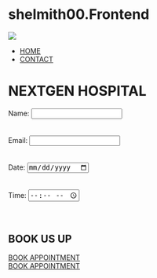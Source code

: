 # shelmith00.Frontend
<!DOCTYPE html>
<html>
<head>
  <title>Medical Appointment System</title>
  <link rel="stylesheet" href="style.css">
</head>
<body>
    <section class="header">
        <nav>
            <a href="index.html"><img src="logo.png"></a>
            <div class="nav-links" id="navLinks">
                <ul>
                    <li><a href="">HOME</a></li>
                    <li><a href="">CONTACT</a></li>
                </ul>
            </div>
        </nav>
    </section>
    <div class="text-box">
        <h1>NEXTGEN HOSPITAL</h1>
        <form id class="appointmentForm">
            <label for="name">Name:</label>
            <input type="text" id="name" required>
            <br>
            <br>
            <br>
            <label for="email">Email:</label>
            <input type="email" id="email" required>
            <br>
            <br>
            <br>
            <label for="date">Date:</label>
            <input type="date" id="date" required>
            <br>
            <br>
            <br>
            <label for="time">Time:</label>
            <input type="time" id="time" required>
            <br>
            <br>
            <br>
          </form>
        </div>
 <!------Call To Action------->
 <section class="cta">
    <h1>BOOK US UP</h1>
    <a href="" class="hero-btn">BOOK APPOINTMENT</a>
</section>
  <script src="script.js"></script>
<a href="" class="hero-btn">BOOK APPOINTMENT</a>
</div>
  <div id class="appointmentList"></div>
</body>
</html>
